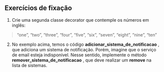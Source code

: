 ## Exercícios de fixação

1. Crie uma segunda classe decorator que contemple os números em inglês:

> “one”, “two”, “three”, “four”, “five”, “six”, “seven”, “eight”, “nine”, “ten”

2. No exemplo acima, temos o código  **adicionar_sistema_de_notificacao** , que adiciona um sistema de notificação. Porém, imagine que o serviço de email esteja indisponível. Nesse sentido, implemente o método  **remover_sistema_de_notificacao** , que deve realizar um **remove** na lista de sistemas.
